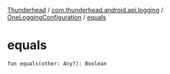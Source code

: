 [Thunderhead](../../index.md) / [com.thunderhead.android.api.logging](../index.md) / [OneLoggingConfiguration](index.md) / [equals](./equals.md)

# equals

`fun equals(other: Any?): Boolean`